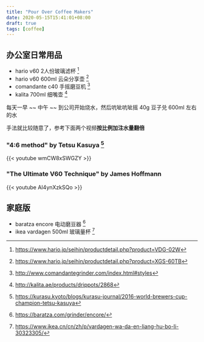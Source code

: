 ```yaml
---
title: "Pour Over Coffee Makers"
date: 2020-05-15T15:41:01+08:00
draft: true
tags: [coffee]
---
```


## 办公室日常用品

- hario v60 2人份玻璃滤杯 [^hario-dripper]
- hario v60 600ml 云朵分享壶 [^hario-server]
- comandante c40 手摇磨豆机 [^c40]
- kalita 700ml 细嘴壶 [^kalita]

每天一早 ~~ 中午 ~~ 到公司开始烧水，然后吭呲吭呲摇 40g 豆子兑 600ml 左右的水

手法就比较随意了，参考下面两个视频**按比例加注水量翻倍**

### "4:6 method" by Tetsu Kasuya [^4-6method]
{{< youtube wmCW8xSWGZY >}}

### "The Ultimate V60 Technique" by James Hoffmann
{{< youtube AI4ynXzkSQo >}}


## 家庭版

- baratza encore 电动磨豆器 [^baratza-encore]
- ikea vardagen 500ml 玻璃量杯 [^ikea-vardagen]

[^hario-dripper]: https://www.hario.jp/seihin/productdetail.php?product=VDG-02W
[^hario-server]: https://www.hario.jp/seihin/productdetail.php?product=XGS-60TB
[^kalita]: http://kalita.ae/products/drippots/2868
[^c40]: http://www.comandantegrinder.com/index.html#styles

[^baratza-encore]: https://baratza.com/grinder/encore/
[^ikea-vardagen]: https://www.ikea.cn/cn/zh/p/vardagen-wa-da-en-liang-hu-bo-li-30323305/

[^4-6method]: https://kurasu.kyoto/blogs/kurasu-journal/2016-world-brewers-cup-champion-tetsu-kasuya
